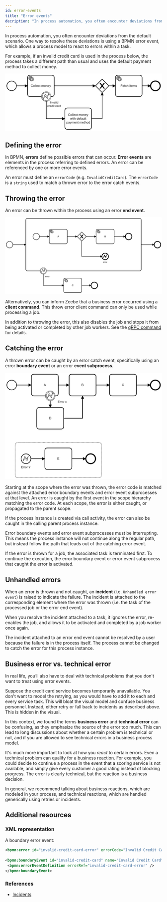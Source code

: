 ```yaml
---
id: error-events
title: "Error events"
decription: "In process automation, you often encounter deviations from the default scenario. BPMN error events allow a process model to react to errors within a task."
---
```


In process automation, you often encounter deviations from the default scenario. One way to resolve these deviations is using a BPMN error event, which allows a process model to react to errors within a task.

For example, if an invalid credit card is used in the process below, the process takes a different path than usual and uses the default payment method to collect money.

![process with error event](assets/error-events.png)

## Defining the error

In BPMN, **errors** define possible errors that can occur. **Error events** are elements in the process referring to defined errors. An error can be referenced by one or more error events.

An error must define an `errorCode` (e.g. `InvalidCreditCard`). The `errorCode` is a `string` used to match a thrown error to the error catch events.

## Throwing the error

An error can be thrown within the process using an error **end event**.

![process with error throw event](assets/error-throw-events.png)

Alternatively, you can inform Zeebe that a business error occurred using a **client command**. This throw error client command can only be used while processing a job.

In addition to throwing the error, this also disables the job and stops it from being activated or completed by other job workers. See the [gRPC command](/apis-tools/grpc.md#throwerror-rpc) for details.

## Catching the error

A thrown error can be caught by an error catch event, specifically using an error **boundary event** or an error **event subprocess**.

![process with error catch event](assets/error-catch-events.png)

Starting at the scope where the error was thrown, the error code is matched against the attached error boundary events and error event subprocesses at that level. An error is caught by the first event in the scope hierarchy matching the error code. At each scope, the error is either caught, or propagated to the parent scope.

If the process instance is created via call activity, the error can also be caught in the calling parent process instance.

Error boundary events and error event subprocesses must be interrupting. This means the process instance will not continue along the regular path, but instead follow the path that leads out of the catching error event.

If the error is thrown for a job, the associated task is terminated first. To continue the execution, the error boundary event or error event subprocess that caught the error is activated.

## Unhandled errors

When an error is thrown and not caught, an **incident** (i.e. `Unhandled error event`) is raised to indicate the failure. The incident is attached to the corresponding element where the error was thrown (i.e. the task of the processed job or the error end event).

When you resolve the incident attached to a task, it ignores the error, re-enables the job, and allows it to be activated and completed by a job worker once again.

The incident attached to an error end event cannot be resolved by a user because the failure is in the process itself. The process cannot be changed to catch the error for this process instance.

## Business error vs. technical error

In real life, you’ll also have to deal with technical problems that you don't want to treat using error events.

Suppose the credit card service becomes temporarily unavailable. You don't want to model the retrying, as you would have to add it to each and every service task. This will bloat the visual model and confuse business personnel. Instead, either retry or fall back to incidents as described above. This is hidden in the visual.

In this context, we found the terms **business error** and **technical error** can be confusing, as they emphasize the source of the error too much. This can lead to long discussions about whether a certain problem is technical or not, and if you are allowed to see technical errors in a business process model.

It's much more important to look at how you _react_ to certain errors. Even a technical problem can qualify for a business reaction. For example, you could decide to continue a process in the event that a scoring service is not available, and simply give every customer a good rating instead of blocking progress. The error is clearly technical, but the reaction is a business decision.

In general, we recommend talking about business reactions, which are modeled in your process, and technical reactions, which are handled generically using retries or incidents.

## Additional resources

### XML representation

A boundary error event:

```xml
<bpmn:error id="invalid-credit-card-error" errorCode="Invalid Credit Card" />

<bpmn:boundaryEvent id="invalid-credit-card" name="Invalid Credit Card" attachedToRef="collect-money">
 <bpmn:errorEventDefinition errorRef="invalid-credit-card-error" />
</bpmn:boundaryEvent>

```

### References

- [Incidents](/components/concepts/incidents.md)
